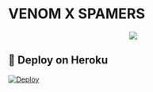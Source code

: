 # VENOM X SPAMERS

<p align="center">
  <img src="https://te.legra.ph/file/766528e8b576f8d74d336.jpg">
</p>

## 🚀 Deploy on Heroku 
[![Deploy](https://www.herokucdn.com/deploy/button.svg)](https://heroku.com/deploy?template=https://github.com/Abhinav1505/VenomXSpam)
